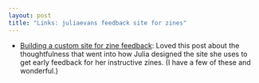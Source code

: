 ```yaml
---
layout: post
title: "Links: juliaevans feedback site for zines"
---
```


* [Building a custom site for zine feedback](https://jvns.ca/blog/2023/03/31/zine-feedback-site/): Loved this post about the thoughtfulness that went into how Julia designed the site she uses to get early feedback for her instructive zines. (I have a few of these and wonderful.)